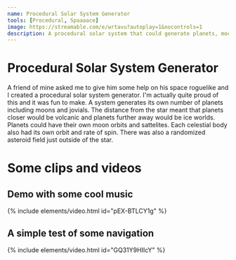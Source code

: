 ```yaml
---
name: Procedural Solar System Generator
tools: [Procedural, Spaaaace]
image: https://streamable.com/e/wrtavu?autoplay=1&nocontrols=1
description: A procedural solar system that could generate planets, moons, satellites, asteroid fields & other space phenomena. 
---
```


# Procedural Solar System Generator

A friend of mine asked me to give him some help on his space roguelike and I created a procedural solar system generator. I'm actually quite proud of this and it was fun to make. A system generates its own number of planets including moons and jovials. The distance from the star meant that planets closer would be volcanic and planets further away would be ice worlds. Planets could have their own moon orbits and sattelites. Each celestial body also had its own orbit and rate of spin. There was also a randomized asteroid field just outside of the star. 

# Some clips and videos 
## Demo with some cool music
{% include elements/video.html id="pEX-BTLCY1g" %}

## A simple test of some navigation 
{% include elements/video.html id="GQ31Y9HIIcY" %}
